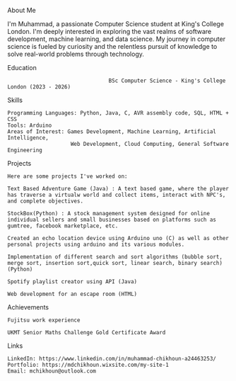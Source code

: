 About Me
  
  I'm Muhammad, a passionate Computer Science student at King's College London. I'm deeply interested in exploring the vast realms of software development, machine learning, and data science. My journey in computer science is fueled by curiosity and the relentless pursuit of knowledge to solve real-world problems through technology. 

  
Education
    
                                    BSc Computer Science - King's College London (2023 - 2026)



Skills
  
    Programming Languages: Python, Java, C, AVR assembly code, SQL, HTML + CSS
    Tools: Arduino
    Areas of Interest: Games Development, Machine Learning, Artificial Intelligence, 
                        Web Development, Cloud Computing, General Software Engineering


Projects

    Here are some projects I've worked on:
    
    Text Based Adventure Game (Java) : A text based game, where the player has traverse a virtualw world and collect items, interact with NPC's, and complete objectives.
    
    StockBox(Python) : A stock management system designed for online individual sellers and small businesses based on platforms such as gumtree, facebook marketplace, etc.
    
    Created an echo location device using Arduino uno (C) as well as other personal projects using arduino and its various modules.
    
    Implementation of different search and sort algorithms (bubble sort, merge sort, insertion sort,quick sort, linear search, binary search) (Python)
    
    Spotify playlist creator using API (Java)
    
    Web development for an escape room (HTML)

Achievements
  
    Fujitsu work experience
    
    UKMT Senior Maths Challenge Gold Certificate Award

Links
  
    LinkedIn: https://www.linkedin.com/in/muhammad-chikhoun-a24463253/
    Portfolio: https://mdchikhoun.wixsite.com/my-site-1
    Email: mchikhoun@outlook.com
